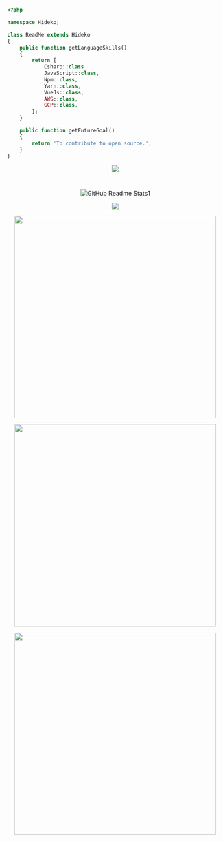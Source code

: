```php
<?php

namespace Hideko;

class ReadMe extends Hideko
{
    public function getLanguageSkills()
    {
        return [
            Csharp::class
            JavaScript::class,
            Npm::class,
            Yarn::class,
            VueJs::class,
            AWS::class,
            GCP::class,
        ];
    }

    public function getFutureGoal()
    {
        return 'To contribute to open source.';
    }
}
```

<p align="center">
 <img src="https://media.discordapp.net/attachments/969461028138147891/1102574793104031774/Rounded_20230501_213811.png?width=1439&height=479" />
 
#
 
<p align="center">
 <img src="https://media.discordapp.net/attachments/969461028138147891/1101847631468179466/Rounded_20230429_212837.png?width=1439&height=197" align="center" alt="GitHub Readme Stats1" />

<p align="center">
<img src="https://github-readme-stats.vercel.app/api?username=Hideko-Dev&show_icons=true&theme=dracula&bg_color=30,6f00ff,22234d&title_color=fff&text_color=fff&hide_border=true">

<p align="center">
 <img src="https://github-readme-stats.vercel.app/api/pin?username=Hideko-Dev&repo=TempCleaner&title_color=fff&icon_color=f9f9f9&text_color=fff&bg_color=30,6f00ff,22234d&hide_border=true" width="470">

 <p align="center">
 <img src="https://github-readme-stats.vercel.app/api/pin?username=Hideko-Dev&repo=Modshifter&title_color=fff&icon_color=f9f9f9&text_color=fff&bg_color=30,6f00ff,22234d&hide_border=true" width="470">

 <p align="center">
  <img src="https://github-readme-stats.vercel.app/api/pin?username=Hideko-Dev&repo=Meteor&title_color=fff&icon_color=f9f9f9&text_color=fff&bg_color=30,6f00ff,22234d&hide_border=true" width="470">
